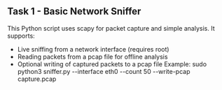 Task 1 - Basic Network Sniffer
------------------------------
This Python script uses scapy for packet capture and simple analysis.
It supports:
- Live sniffing from a network interface (requires root)
- Reading packets from a pcap file for offline analysis
- Optional writing of captured packets to a pcap file
Example:
    sudo python3 sniffer.py --interface eth0 --count 50 --write-pcap capture.pcap
